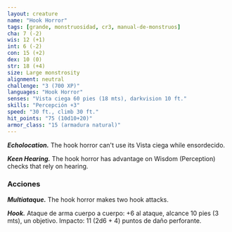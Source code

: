 ```yaml
---
layout: creature
name: "Hook Horror"
tags: [grande, monstruosidad, cr3, manual-de-monstruos]
cha: 7 (-2)
wis: 12 (+1)
int: 6 (-2)
con: 15 (+2)
dex: 10 (0)
str: 18 (+4)
size: Large monstrosity
alignment: neutral
challenge: "3 (700 XP)"
languages: "Hook Horror"
senses: "Vista ciega 60 pies (18 mts), darkvision 10 ft."
skills: "Percepción +3"
speed: "30 ft., climb 30 ft."
hit_points: "75 (10d10+20)"
armor_class: "15 (armadura natural)"
---
```


***Echolocation.*** The hook horror can't use its Vista ciega while ensordecido.

***Keen Hearing.*** The hook horror has advantage on Wisdom (Perception) checks that rely on hearing.

### Acciones

***Multiataque.*** The hook horror makes two hook attacks.

***Hook.*** Ataque de arma cuerpo a cuerpo: +6 al ataque, alcance 10 pies (3 mts), un objetivo. Impacto: 11 (2d6 + 4) puntos de daño perforante.